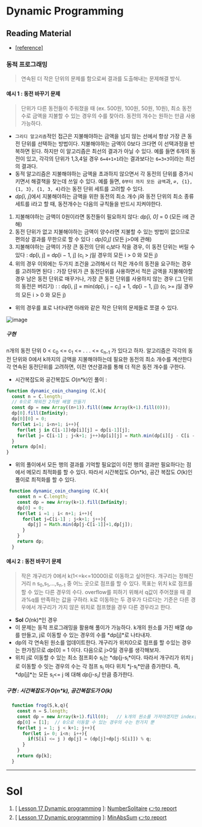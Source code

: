 # Dynamic Programming

## Reading Material
* [[reference]](https://codility.com/media/train/15-DynamicProgramming.pdf)
### 동적 프로그래밍
> 연속된 더 작은 단위의 문제를 함으로써 결과를 도출해내는 문제해결 방식.
#### 예시 1 : 동전 바꾸기 문제
> 단위가 다른 동전들이 주워졌을 때 (ex. 500원, 100원, 50원, 10원), 최소 동전 수로 금액을 지불할 수 있는 경우의 수를 찾아라. 동전의 개수는 원하는 만큼 사용가능하다. 
* `그리디 알고리즘`적인 접근은 지불해야하는 금액을 넘지 않는 선에서 항상 가장 큰 동전 단위를 선택하는 방법이다. 지불해야하는 금액이 0보다 크다면 이 선택과정을 반복하면 된다. 하지만 이 알고리즘은 최선의 결과가 아닐 수 있다. 예를 들면 6개의 동전이 있고, 각각의 단위가 1,3,4일 경우 `6=4+1+1`라는 결과보다는 `6=3+3`이라는 최선의 결과다.
* 동적 알고리즘은 지불해야하는 금액을 초과하지 않으면서 각 동전의 단위를 증가시키면서 해결책을 찾는데 쓰일 수 있다. 예를 들면, `0부터 까지 모든 금액`과, `∅, {1}, {1, 3}, {1, 3, 4}`라는 동전 단위 세트를 고려할 수 있다.
* *dp[i, j*]에서 지불해야하는 금액을 위한 동전의 최소 개수 j와 동전 단위의 최소 종류  세트를 i라고 할 때, 동전개수는 다음의 규칙들을 반드시 지켜야한다.
1. 지불해야하는 금액이 0원이라면 동전들이 필요하지 않다: *dp[i, 0]* = 0 (모든 i에 관해)
2. 동전 단위가 없고 지불해야하는 금액이 양수라면 지불할 수 있는 방법이 없으므로 편의상 결과를 무한으로 할 수 있다 : *dp[0,j]* (모든 j>0에 관해)
3. 지불해야하는 금액이 가장 큰 동전의 단위 c<sub>i</sub>보다 작을 경우, 이 동전 단위는 버릴 수 있다 : dp[i, j] = dp[i − 1, j] (c<sub>i</sub> > j일 경우의 모든 i > 0 와 모든 j)
4. 위의 경우 이외에는 두가지 조건을 고려해서 더 적은 개수의 동전을 요구하는 경우를 고려하면 된다 : 가장 단위가 큰 동전단위를 사용하면서 적은 금액을 지불해야할 경우 남은 동전 단위로 매꾸거나, 가장 큰 동전 단위를 사용하지 않는 경우 (그 단위의 동전은 버리기) : 
: dp[i, j] = min(dp[i, j − c<sub>i</sub>] + 1, dp[i − 1, j]) (c<sub>i</sub> >= j일 경우의 모든 i > 0 와 모든 j)
* 위의 경우를 표로 나타내면 아래와 같은 작은 단위의 문제들로 쪼갤 수 있다. 

![image](https://github.com/Pyotato/codility_practice/assets/102423086/c7e3da8b-c7a1-405f-85d1-15bf374d18f1)

##### 구현
n개의 동전 단위  0 < c<sub>0</sub> <= c<sub>1</sub> <= . . . <= c<sub>n-1</sub> 가 있다고 하자. 알고리즘은 각각의 동전 단위와 0에서 k까지의 금액을 지불해야하는데 필요한 동전의 최소 개수를 계산한다 각 연속된 동전단위를 고려하면, 이전 연산결과를 통해 더 적은 동전 개수를 구한다. 

* 시간복잡도와 공간복잡도 *O*(n*k)인 풀이 :

```javascript
function dynamic_coin_changing (C,k){
  const n = C.length;
  // 0으로 채워진 2차원 배열 만들기
  const dp = new Array((n+1)).fill((new Array(k+1).fill(0)));
  dp[0].fill(Infinity);
  dp[0][0] = 0;
  for(let i=1; i<n+1; i++){
    for(let j in C[i-1])dp[i][j] = dp[i-1][j];
    for(let j= C[i-1] ; j<k+1; j++)dp[i][j] = Math.min(dp[i][j - C[i - 1]] + 1,  dp[i - 1][j]);
  }
  return dp[n];
}

```

* 위의 풀이에서 모든 행의 결과를 기억할 필요없이 이전 행의 결과만 필요하다는 점에서 메모리 최적화를 할 수 있다. 따라서 시간복잡도 *O*(n*k), 공간 복잡도 *O*(k)인 풀이로 최적화를 할 수 있다.

```javascript
 function dynamic_coin_changing (C,k){
    const n = C.length;
    const dp = new Array(k+1).fill(Infinity);
    dp[0] = 0;
    for(let i =1 ; i< n+1; i++){
      for(let j=C[i-1] ; j<k+1; j++){
        dp[j] = Math.min(dp[j-C[i-1]]+1,dp[j]);
      }
    }
    return dp;
  }

```

#### 예시 2 : 동전 바꾸기 문제
> 작은 개구리가 0에서 k(1<=k<=10000)로 이동하고 싶어한다. 개구리는 정해진 거리 n s<sub>0</sub>,s<sub>1</sub>,...,s<sub>n-1</sub> 중 어느 곳으로 점프를 할 수 있다. 목표는 위치 k로 점프를 할 수 있는 다른 경우의 수다. overflow를 피하기 위해서 q값이 주어졌을 때 결과%q를 만족하는 값을 구하라. k로 이동하는 두 경우가 다르다는 기준은 다른 경우에서 개구리가 가지 않은 위치로 점프했을 경우 다른 경우라고 한다.

* **Sol** *O(n*k)*인 경우
* 이 문제는 동적 프로그래밍을 활용해 풀이가 가능하다. k개의 원소를 가진 배열 dp를 만들고, j로 이동할 수 있는 경우의 수를 *dp[j]*로 나타내자.
* dp의 각 연속된 원소를 업데이트한다. 개구리가 위치0으로 점프를 할 수있는 경우는 한가징므로 *dp*[0] = 1 이다. 다음으로 j>0일 경우를 생각해보자. 
* 위치 j로 이동할 수 있는 최소 점프회수 s<sub>i</sub>는 *dp[j-s<sub>i</sub>*이다. 따라서 개구리가 위치 j로 이동할 수 잇는 경우의 수는 각 점프 s<sub>i</sub> 마다 위치 *j-s<sub>i</sub>*만큼 증가한다. 즉, *dp[j]*는 모든 s<sub>i</sub><= j 에 대해 *dp[j-s<sub>i</sub>]* 만큼 증가한다. 

##### 구현 : 시간복잡도가 O(n*k), 공간복잡도가 O(k)
```javascript
  function frog(S,k,q){
    const n = S.length;
    const dp = new Array(k+1).fill(0);   // k개의 원소를 가져야겠지만 index는 0부터 시작하므로 k+1이 아닌 k 위치로 인덱스 접근을 하기 위해 k+1 만큼 원소를 가지는 배열을 만들자.
    dp[0] = [1];  // 0으로 이동할 수 있는 경우의 수는 한가지 뿐
    for(let j = 1; j < k+1; j++){
      for(let i= 0; i<n; i++){
        if(S[i] <= j ) dp[j] = (dp[j]+dp[j-S[i]]) % q;
      }
    }
    return dp[k];
  }

```


----

# Sol

1. [ [Lesson 17 Dynamic programming](https://github.com/Pyotato/codility_practice/tree/Dynamic-programming) ]: [NumberSolitaire](https://github.com/Pyotato/codility_practice/blob/Dynamic-programming/NumberSolitaire.md) [👉to report](https://app.codility.com/demo/results/trainingA7CPB4-DCS/)
2. [ [Lesson 17 Dynamic programming](https://github.com/Pyotato/codility_practice/tree/Dynamic-programming) ]: [MinAbsSum](https://github.com/Pyotato/codility_practice/blob/Dynamic-programming/MinAbsSum.md) [👉to report](https://app.codility.com/demo/results/trainingE6KYAY-7NK/)

